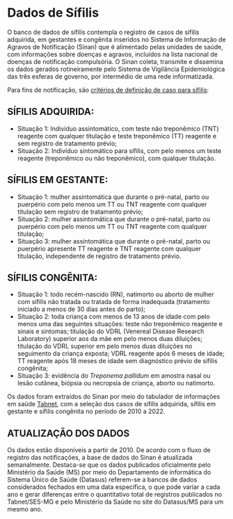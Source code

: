 # Dados de Sífilis

O banco de dados de sífilis contempla o registro de casos de sífilis adquirida, em gestantes e congênita inseridos no Sistema de Informação de Agravos de Notificação (Sinan) que é alimentado pelas unidades de saúde, com informações sobre doenças e agravos, incluídos na lista nacional de doenças de notificação compulsória. O Sinan coleta, transmite e dissemina os dados gerados rotineiramente pelo Sistema de Vigilância Epidemiológica das três esferas de governo, por intermédio de uma rede informatizada.

Para fins de notificação, são [critérios de definição de caso para sífilis](https://www.saude.df.gov.br/documents/37101/0/Nota_Informativa_10-2022___Sifilis_13.05+nota+Tecnica+MS.pdf/bb51f424-e674-1e92-83b3-5f50bdee77f4?t=1683890523022):

## SÍFILIS ADQUIRIDA: 

* Situação 1: Indivíduo assintomático, com teste não treponêmico (TNT) reagente com qualquer titulação e teste treponêmico (TT) reagente e sem registro de tratamento prévio;
* Situação 2: Indivíduo sintomático para sífilis, com pelo menos um teste reagente (treponêmico ou não treponêmico), com qualquer titulação.

## SÍFILIS EM GESTANTE:

* Situação 1: mulher assintomática que durante o pré-natal, parto ou puerpério com pelo menos um TT ou TNT reagente com qualquer titulação sem registro de tratamento prévio;
* Situação 2: mulher assintomática que durante o pré-natal, parto ou puerpério com pelo menos um TT ou TNT reagente com qualquer titulação; 
* Situação 3: mulher assintomática que durante o pré-natal, parto ou puerpério apresente TT reagente e TNT reagente com qualquer titulação, independente de registro de tratamento prévio.

## SÍFILIS CONGÊNITA:

* Situação 1: todo recém-nascido (RN), natimorto ou aborto de mulher com sífilis não tratada ou tratada de forma inadequada (tratamento iniciado a menos de 30 dias antes do parto); 
* Situação 2: toda criança com menos de 13 anos de idade com pelo menos uma das seguintes situações: teste não treponêmico reagente e sinais e sintomas; titulação do VDRL (Venereal Disease Research Laboratory) superior aos da mãe em pelo menos duas diluições; titulação do VDRL superior em pelo menos duas diluições no seguimento da criança exposta; VDRL reagente após 6 meses de idade; TT reagente após 18 meses de idade sem diagnóstico prévio de sífilis congênita; 
* Situação 3: evidência do _Treponema pallidum_ em amostra nasal ou lesão cutânea, biópsia ou necropsia de criança, aborto ou natimorto.

Os dados foram extraídos do Sinan por meio do tabulador de informações em saúde [Tabnet](http://vigilancia.saude.mg.gov.br/index.php/informacoes-de-saude/informacoes-de-saude-tabnet-mg/), com a seleção dos casos de sífilis adquirida, sífilis em gestante e sífilis congênita no período de 2010 a 2022.

## ATUALIZAÇÃO DOS DADOS

Os dados estão disponíveis a partir de 2010. De acordo com o fluxo de registro das notificações, a base de dados do Sinan é atualizada semanalmente. Destaca-se que os dados publicados oficialmente pelo Ministério da Saúde (MS) por meio do Departamento de informática do Sistema Único de Saúde (Datasus) referem-se a bancos de dados considerados fechados em uma data específica, o que pode variar a cada ano e gerar diferenças entre o quantitativo total de registros publicados no Tabnet/SES-MG e pelo Ministério da Saúde no site do Datasus/MS para um mesmo ano.
